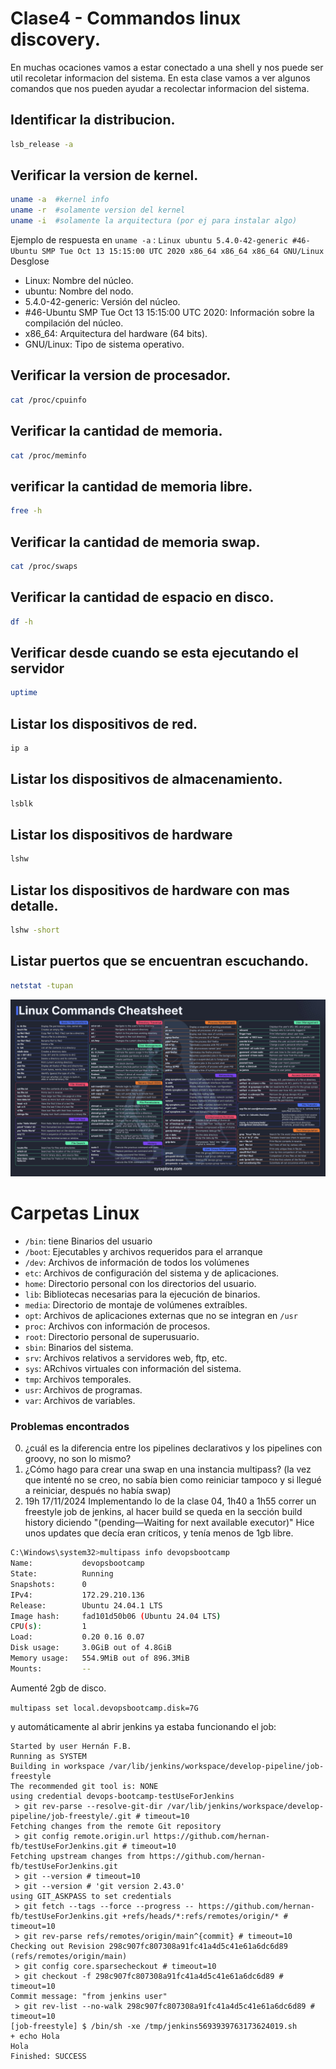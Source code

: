 # Clase4 - Commandos linux discovery.

En muchas ocaciones vamos a estar conectado a una shell y nos puede ser util recoletar informacion del sistema. En esta clase vamos a ver algunos comandos que nos pueden ayudar a recolectar informacion del sistema.

## Identificar la distribucion.

```bash
lsb_release -a
```
## Verificar la version de kernel.

```bash
uname -a  #kernel info
uname -r  #solamente version del kernel
uname -i  #solamente la arquitectura (por ej para instalar algo)
```

Ejemplo de respuesta en `uname -a` : `Linux ubuntu 5.4.0-42-generic #46-Ubuntu SMP Tue Oct 13 15:15:00 UTC 2020 x86_64 x86_64 x86_64 GNU/Linux`
Desglose
- Linux: Nombre del núcleo.
- ubuntu: Nombre del nodo.
- 5.4.0-42-generic: Versión del núcleo.
- #46-Ubuntu SMP Tue Oct 13 15:15:00 UTC 2020: Información sobre la compilación del núcleo.
- x86_64: Arquitectura del hardware (64 bits).
- GNU/Linux: Tipo de sistema operativo.

## Verificar la version de procesador.

```bash
cat /proc/cpuinfo
```

## Verificar la cantidad de memoria.

```bash
cat /proc/meminfo
```

## verificar la cantidad de memoria libre.

```bash
free -h
```

## Verificar la cantidad de memoria swap.

```bash
cat /proc/swaps
```


## Verificar la cantidad de espacio en disco.

```bash
df -h
```
## Verificar desde cuando se esta ejecutando el servidor

```bash
uptime
```

## Listar los dispositivos de red.

```bash
ip a
```

## Listar los dispositivos de almacenamiento.

```bash
lsblk
```

## Listar los dispositivos de hardware
    
```bash
lshw
```

## Listar los dispositivos de hardware con mas detalle.

```bash
lshw -short
```
## Listar puertos que se encuentran escuchando.

```bash
netstat -tupan
```

![Grilla de comandos linux](./imgs/04-comandos-linux.jpeg)

# Carpetas Linux
- `/bin`: tiene Binarios del usuario
- `/boot`: Ejecutables y archivos requeridos para el arranque
- `/dev`: Archivos de información de todos los volúmenes
- `etc`: Archivos de configuración del sistema y de aplicaciones.
- `home`: Directorio personal con los directorios del usuario.
- `lib`: Bibliotecas necesarias para la ejecución de binarios.
- `media`: Directorio de montaje de volúmenes extraíbles.
- `opt`: Archivos de aplicaciones externas que no se integran en `/usr`
- `proc`: Archivos con información de procesos.
- `root`: Directorio personal de superusuario.
- `sbin`: Binarios del sistema.
- `srv`: Archivos relativos a servidores web, ftp, etc.
- `sys`: ARchivos virtuales con información del sistema.
- `tmp`: Archivos temporales.
- `usr`: Archivos de programas.
- `var`: Archivos de variables.


### Problemas encontrados
0. ¿cuál es la diferencia entre los pipelines declarativos y los pipelines con groovy, no son lo mismo?
1. ¿Cómo hago para crear una swap en una instancia multipass? (la vez que intenté no se creo, no sabía bien como reiniciar tampoco y si llegué a reiniciar, después no había swap)
1. 19h 17/11/2024
Implementando lo de la clase 04, 1h40 a 1h55 correr un freestyle job de jenkins, al hacer build se queda en la sección build history diciendo "(pending—Waiting for next available executor)"
Hice unos updates que decía eran críticos, y tenía menos de 1gb libre.

```bash
C:\Windows\system32>multipass info devopsbootcamp
Name:           devopsbootcamp
State:          Running
Snapshots:      0
IPv4:           172.29.210.136
Release:        Ubuntu 24.04.1 LTS
Image hash:     fad101d50b06 (Ubuntu 24.04 LTS)
CPU(s):         1
Load:           0.20 0.16 0.07
Disk usage:     3.0GiB out of 4.8GiB
Memory usage:   554.9MiB out of 896.3MiB
Mounts:         --
```

Aumenté 2gb de disco.

`multipass set local.devopsbootcamp.disk=7G`

y automáticamente al abrir jenkins ya estaba funcionando el job:
```
Started by user Hernán F.B.
Running as SYSTEM
Building in workspace /var/lib/jenkins/workspace/develop-pipeline/job-freestyle
The recommended git tool is: NONE
using credential devops-bootcamp-testUseForJenkins
 > git rev-parse --resolve-git-dir /var/lib/jenkins/workspace/develop-pipeline/job-freestyle/.git # timeout=10
Fetching changes from the remote Git repository
 > git config remote.origin.url https://github.com/hernan-fb/testUseForJenkins.git # timeout=10
Fetching upstream changes from https://github.com/hernan-fb/testUseForJenkins.git
 > git --version # timeout=10
 > git --version # 'git version 2.43.0'
using GIT_ASKPASS to set credentials 
 > git fetch --tags --force --progress -- https://github.com/hernan-fb/testUseForJenkins.git +refs/heads/*:refs/remotes/origin/* # timeout=10
 > git rev-parse refs/remotes/origin/main^{commit} # timeout=10
Checking out Revision 298c907fc807308a91fc41a4d5c41e61a6dc6d89 (refs/remotes/origin/main)
 > git config core.sparsecheckout # timeout=10
 > git checkout -f 298c907fc807308a91fc41a4d5c41e61a6dc6d89 # timeout=10
Commit message: "from jenkins user"
 > git rev-list --no-walk 298c907fc807308a91fc41a4d5c41e61a6dc6d89 # timeout=10
[job-freestyle] $ /bin/sh -xe /tmp/jenkins5693939763173624019.sh
+ echo Hola
Hola
Finished: SUCCESS
```
